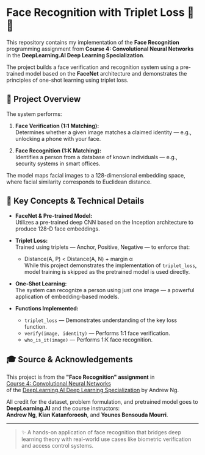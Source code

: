 # Face Recognition with Triplet Loss 🧠📸

This repository contains my implementation of the **Face Recognition** programming assignment from **Course 4: Convolutional Neural Networks** in the **DeepLearning.AI Deep Learning Specialization**.

The project builds a face verification and recognition system using a pre-trained model based on the **FaceNet** architecture and demonstrates the principles of one-shot learning using triplet loss.

## 📘 Project Overview

The system performs:

1. **Face Verification (1:1 Matching):**  
   Determines whether a given image matches a claimed identity — e.g., unlocking a phone with your face.

2. **Face Recognition (1:K Matching):**  
   Identifies a person from a database of known individuals — e.g., security systems in smart offices.

The model maps facial images to a 128-dimensional embedding space, where facial similarity corresponds to Euclidean distance.

## 🧠 Key Concepts & Technical Details

- **FaceNet & Pre-trained Model:**  
  Utilizes a pre-trained deep CNN based on the Inception architecture to produce 128-D face embeddings.

- **Triplet Loss:**  
  Trained using triplets — Anchor, Positive, Negative — to enforce that:
  - Distance(A, P) < Distance(A, N) + margin α  
  While this project demonstrates the implementation of `triplet_loss`, model training is skipped as the pretrained model is used directly.

- **One-Shot Learning:**  
  The system can recognize a person using just one image — a powerful application of embedding-based models.

- **Functions Implemented:**  
  - `triplet_loss` — Demonstrates understanding of the key loss function.  
  - `verify(image, identity)` — Performs 1:1 face verification.  
  - `who_is_it(image)` — Performs 1:K face recognition.

## 🎓 Source & Acknowledgements

This project is from the **"Face Recognition" assignment** in  
[Course 4: Convolutional Neural Networks](https://www.coursera.org/learn/convolutional-neural-networks)  
of the [DeepLearning.AI Deep Learning Specialization](https://www.coursera.org/specializations/deep-learning) by Andrew Ng.

All credit for the dataset, problem formulation, and pretrained model goes to **DeepLearning.AI** and the course instructors:  
**Andrew Ng**, **Kian Katanforoosh**, and **Younes Bensouda Mourri**.

---

> ✨ A hands-on application of face recognition that bridges deep learning theory with real-world use cases like biometric verification and access control systems.
